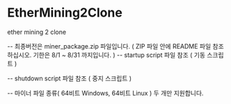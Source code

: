 # EtherMining2Clone

ether mining 2 clone

-- 최종버전은 miner_package.zip 파일입니다.
   ( ZIP 파일 안에 README 파일 참조하십시오. 기한은 8/1 ~ 8/31 까지입니다. )
-- startup script 파일 참조 ( 기동 스크립트 )

-- shutdown script 파일 참조 ( 중지 스크립트 )

-- 마이너 파일 종류( 64비트 Windows, 64비트 Linux ) 두 개만 지원합니다. 



  

